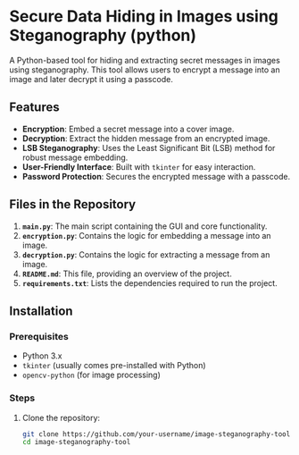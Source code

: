 # Secure Data Hiding in Images using Steganography (python)

A Python-based tool for hiding and extracting secret messages in images using steganography. This tool allows users to encrypt a message into an image and later decrypt it using a passcode.

## Features
- **Encryption**: Embed a secret message into a cover image.
- **Decryption**: Extract the hidden message from an encrypted image.
- **LSB Steganography**: Uses the Least Significant Bit (LSB) method for robust message embedding.
- **User-Friendly Interface**: Built with `tkinter` for easy interaction.
- **Password Protection**: Secures the encrypted message with a passcode.

## Files in the Repository
1. **`main.py`**: The main script containing the GUI and core functionality.
2. **`encryption.py`**: Contains the logic for embedding a message into an image.
3. **`decryption.py`**: Contains the logic for extracting a message from an image.
4. **`README.md`**: This file, providing an overview of the project.
5. **`requirements.txt`**: Lists the dependencies required to run the project.

## Installation

### Prerequisites
- Python 3.x
- `tkinter` (usually comes pre-installed with Python)
- `opencv-python` (for image processing)

### Steps
1. Clone the repository:
   ```bash
   git clone https://github.com/your-username/image-steganography-tool.git
   cd image-steganography-tool
